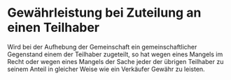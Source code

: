 # Gewährleistung bei Zuteilung an einen Teilhaber

Wird bei der Aufhebung der Gemeinschaft ein gemeinschaftlicher Gegenstand einem der Teilhaber zugeteilt, so hat wegen eines Mangels im Recht oder wegen eines Mangels der Sache jeder der übrigen Teilhaber zu seinem Anteil in gleicher Weise wie ein Verkäufer Gewähr zu leisten. 

